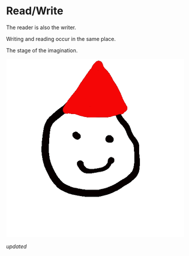 # Read/Write

The reader is also the writer.

Writing and reading occur in the same place.

The stage of the imagination.

![Alt text](./smiles.gif "a title")

*updated*